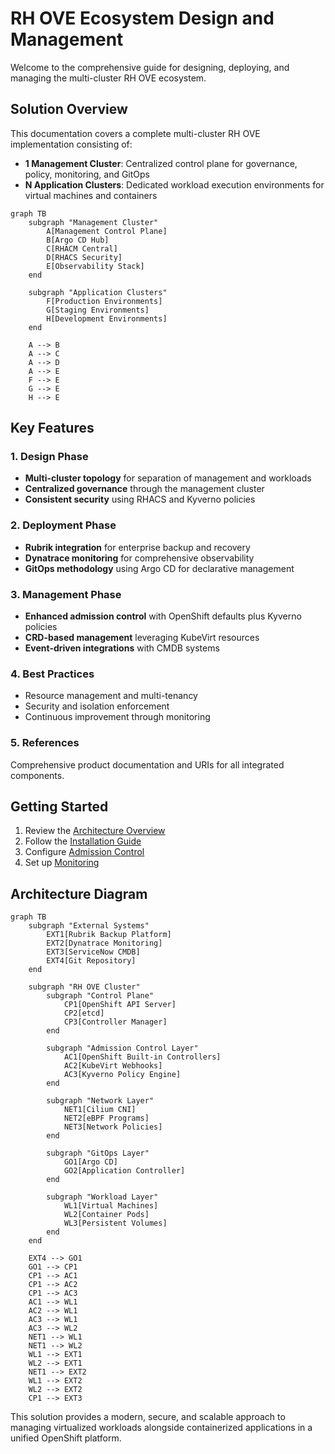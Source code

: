 # RH OVE Ecosystem Design and Management

Welcome to the comprehensive guide for designing, deploying, and managing the multi-cluster RH OVE ecosystem.

## Solution Overview

This documentation covers a complete multi-cluster RH OVE implementation consisting of:

- **1 Management Cluster**: Centralized control plane for governance, policy, monitoring, and GitOps
- **N Application Clusters**: Dedicated workload execution environments for virtual machines and containers

```mermaid
graph TB
    subgraph "Management Cluster"
        A[Management Control Plane]
        B[Argo CD Hub]
        C[RHACM Central]
        D[RHACS Security]
        E[Observability Stack]
    end
    
    subgraph "Application Clusters"
        F[Production Environments]
        G[Staging Environments]
        H[Development Environments]
    end
    
    A --> B
    A --> C
    A --> D
    A --> E
    F --> E
    G --> E
    H --> E
```

## Key Features

### 1. Design Phase
- **Multi-cluster topology** for separation of management and workloads
- **Centralized governance** through the management cluster
- **Consistent security** using RHACS and Kyverno policies

### 2. Deployment Phase
- **Rubrik integration** for enterprise backup and recovery
- **Dynatrace monitoring** for comprehensive observability
- **GitOps methodology** using Argo CD for declarative management

### 3. Management Phase
- **Enhanced admission control** with OpenShift defaults plus Kyverno policies
- **CRD-based management** leveraging KubeVirt resources
- **Event-driven integrations** with CMDB systems

### 4. Best Practices
- Resource management and multi-tenancy
- Security and isolation enforcement
- Continuous improvement through monitoring

### 5. References
Comprehensive product documentation and URIs for all integrated components.

## Getting Started

1. Review the [Architecture Overview](architecture/overview.md)
2. Follow the [Installation Guide](deployment/installation.md)
3. Configure [Admission Control](management/admission-control.md)
4. Set up [Monitoring](management/monitoring.md)

## Architecture Diagram

```mermaid
graph TB
    subgraph "External Systems"
        EXT1[Rubrik Backup Platform]
        EXT2[Dynatrace Monitoring]
        EXT3[ServiceNow CMDB]
        EXT4[Git Repository]
    end
    
    subgraph "RH OVE Cluster"
        subgraph "Control Plane"
            CP1[OpenShift API Server]
            CP2[etcd]
            CP3[Controller Manager]
        end
        
        subgraph "Admission Control Layer"
            AC1[OpenShift Built-in Controllers]
            AC2[KubeVirt Webhooks]
            AC3[Kyverno Policy Engine]
        end
        
        subgraph "Network Layer"
            NET1[Cilium CNI]
            NET2[eBPF Programs]
            NET3[Network Policies]
        end
        
        subgraph "GitOps Layer"
            GO1[Argo CD]
            GO2[Application Controller]
        end
        
        subgraph "Workload Layer"
            WL1[Virtual Machines]
            WL2[Container Pods]
            WL3[Persistent Volumes]
        end
    end
    
    EXT4 --> GO1
    GO1 --> CP1
    CP1 --> AC1
    CP1 --> AC2
    CP1 --> AC3
    AC1 --> WL1
    AC2 --> WL1
    AC3 --> WL1
    AC3 --> WL2
    NET1 --> WL1
    NET1 --> WL2
    WL1 --> EXT1
    WL2 --> EXT1
    NET1 --> EXT2
    WL1 --> EXT2
    WL2 --> EXT2
    CP1 --> EXT3
```

This solution provides a modern, secure, and scalable approach to managing virtualized workloads alongside containerized applications in a unified OpenShift platform.
